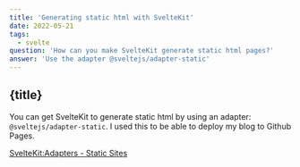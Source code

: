 ```yaml
---
title: 'Generating static html with SvelteKit'
date: 2022-05-21
tags:
  - svelte
question: 'How can you make SvelteKit generate static html pages?'
answer: 'Use the adapter @sveltejs/adapter-static'
---
```


## {title}

You can get SvelteKit to generate static html by using an adapter: `@sveltejs/adapter-static`. I used this to be able to deploy my blog to Github Pages.

[SvelteKit:Adapters - Static Sites](https://kit.svelte.dev/docs/adapters#supported-environments-static-sites)
